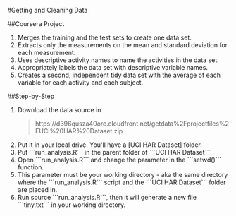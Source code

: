 #Getting and Cleaning Data

##Coursera Project

<ol>
<li>Merges the training and the test sets to create one data set.</li>
<li>Extracts only the measurements on the mean and standard deviation for each measurement.</li>
<li>Uses descriptive activity names to name the activities in the data set.</li>
<li>Appropriately labels the data set with descriptive variable names.</li>
<li>Creates a second, independent tidy data set with the average of each variable for each activity and each subject.</li>
</ol> 

##Step-by-Step

<ol>
<li>Download the data source in <blockquote>https://d396qusza40orc.cloudfront.net/getdata%2Fprojectfiles%2FUCI%20HAR%20Dataset.zip</blockquote></li>
<li>Put it in your local drive. You'll have a [UCI HAR Dataset] folder.</li>
<li>Put ```run_analysis.R``` in the parent folder of ```UCI HAR Dataset```</li>
<li>Open ```run_analysis.R``` and change the parameter in the ```setwd()``` function.</li>
<li>This parameter must be your working directory - aka the same directory where the ```run_analysis.R``` script and the ```UCI HAR Dataset``` folder are placed in.</li>
<li>Run source ```run_analysis.R```, then it will generate a new file ```tiny.txt``` in your working directory.</li>
</ol>
